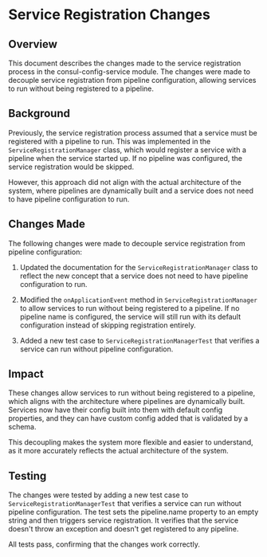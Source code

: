 # Service Registration Changes

## Overview

This document describes the changes made to the service registration process in the consul-config-service module. The changes were made to decouple service registration from pipeline configuration, allowing services to run without being registered to a pipeline.

## Background

Previously, the service registration process assumed that a service must be registered with a pipeline to run. This was implemented in the `ServiceRegistrationManager` class, which would register a service with a pipeline when the service started up. If no pipeline was configured, the service registration would be skipped.

However, this approach did not align with the actual architecture of the system, where pipelines are dynamically built and a service does not need to have pipeline configuration to run.

## Changes Made

The following changes were made to decouple service registration from pipeline configuration:

1. Updated the documentation for the `ServiceRegistrationManager` class to reflect the new concept that a service does not need to have pipeline configuration to run.

2. Modified the `onApplicationEvent` method in `ServiceRegistrationManager` to allow services to run without being registered to a pipeline. If no pipeline name is configured, the service will still run with its default configuration instead of skipping registration entirely.

3. Added a new test case to `ServiceRegistrationManagerTest` that verifies a service can run without pipeline configuration.

## Impact

These changes allow services to run without being registered to a pipeline, which aligns with the architecture where pipelines are dynamically built. Services now have their config built into them with default config properties, and they can have custom config added that is validated by a schema.

This decoupling makes the system more flexible and easier to understand, as it more accurately reflects the actual architecture of the system.

## Testing

The changes were tested by adding a new test case to `ServiceRegistrationManagerTest` that verifies a service can run without pipeline configuration. The test sets the pipeline.name property to an empty string and then triggers service registration. It verifies that the service doesn't throw an exception and doesn't get registered to any pipeline.

All tests pass, confirming that the changes work correctly.
